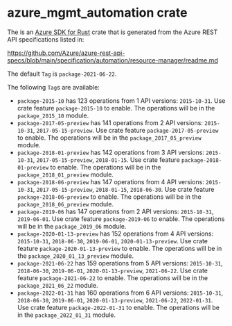 # azure_mgmt_automation crate

The is an [Azure SDK for Rust](https://github.com/Azure/azure-sdk-for-rust) crate that is generated from the Azure REST API specifications listed in:

https://github.com/Azure/azure-rest-api-specs/blob/main/specification/automation/resource-manager/readme.md

The default `Tag` is `package-2021-06-22`.

The following `Tag`s are available:

- `package-2015-10` has 123 operations from 1 API versions: `2015-10-31`. Use crate feature `package-2015-10` to enable. The operations will be in the `package_2015_10` module.
- `package-2017-05-preview` has 141 operations from 2 API versions: `2015-10-31`, `2017-05-15-preview`. Use crate feature `package-2017-05-preview` to enable. The operations will be in the `package_2017_05_preview` module.
- `package-2018-01-preview` has 142 operations from 3 API versions: `2015-10-31`, `2017-05-15-preview`, `2018-01-15`. Use crate feature `package-2018-01-preview` to enable. The operations will be in the `package_2018_01_preview` module.
- `package-2018-06-preview` has 147 operations from 4 API versions: `2015-10-31`, `2017-05-15-preview`, `2018-01-15`, `2018-06-30`. Use crate feature `package-2018-06-preview` to enable. The operations will be in the `package_2018_06_preview` module.
- `package-2019-06` has 147 operations from 2 API versions: `2015-10-31`, `2019-06-01`. Use crate feature `package-2019-06` to enable. The operations will be in the `package_2019_06` module.
- `package-2020-01-13-preview` has 152 operations from 4 API versions: `2015-10-31`, `2018-06-30`, `2019-06-01`, `2020-01-13-preview`. Use crate feature `package-2020-01-13-preview` to enable. The operations will be in the `package_2020_01_13_preview` module.
- `package-2021-06-22` has 159 operations from 5 API versions: `2015-10-31`, `2018-06-30`, `2019-06-01`, `2020-01-13-preview`, `2021-06-22`. Use crate feature `package-2021-06-22` to enable. The operations will be in the `package_2021_06_22` module.
- `package-2022-01-31` has 160 operations from 6 API versions: `2015-10-31`, `2018-06-30`, `2019-06-01`, `2020-01-13-preview`, `2021-06-22`, `2022-01-31`. Use crate feature `package-2022-01-31` to enable. The operations will be in the `package_2022_01_31` module.